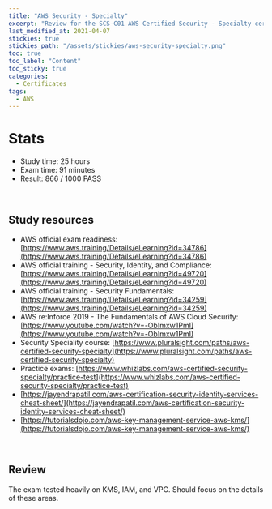 ```yaml
---
title: "AWS Security - Specialty"
excerpt: "Review for the SCS-C01 AWS Certified Security - Specialty certificate"
last_modified_at: 2021-04-07
stickies: true
stickies_path: "/assets/stickies/aws-security-specialty.png"
toc: true
toc_label: "Content"
toc_sticky: true
categories:
  - Certificates
tags:
  - AWS
---
```


# Stats
- Study time: 25 hours
- Exam time: 91 minutes
- Result: 866 / 1000 PASS

<br>

## Study resources
- AWS official exam readiness: [https://www.aws.training/Details/eLearning?id=34786](https://www.aws.training/Details/eLearning?id=34786)
- AWS official training - Security, Identity, and Compliance: [https://www.aws.training/Details/eLearning?id=49720](https://www.aws.training/Details/eLearning?id=49720)
- AWS official training - Security Fundamentals: [https://www.aws.training/Details/eLearning?id=34259](https://www.aws.training/Details/eLearning?id=34259)
- AWS re:Inforce 2019 - The Fundamentals of AWS Cloud Security: [https://www.youtube.com/watch?v=-ObImxw1PmI](https://www.youtube.com/watch?v=-ObImxw1PmI)
- Security Speciality course: [https://www.pluralsight.com/paths/aws-certified-security-specialty](https://www.pluralsight.com/paths/aws-certified-security-specialty)
- Practice exams: [https://www.whizlabs.com/aws-certified-security-specialty/practice-test](https://www.whizlabs.com/aws-certified-security-specialty/practice-test)
- [https://jayendrapatil.com/aws-certification-security-identity-services-cheat-sheet/](https://jayendrapatil.com/aws-certification-security-identity-services-cheat-sheet/)
- [https://tutorialsdojo.com/aws-key-management-service-aws-kms/](https://tutorialsdojo.com/aws-key-management-service-aws-kms/)

<br>

## Review
The exam tested heavily on KMS, IAM, and VPC. Should focus on the details of these areas.

<br>
